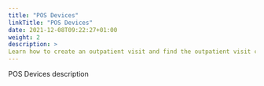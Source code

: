 ```yaml
---
title: "POS Devices"
linkTitle: "POS Devices"
date: 2021-12-08T09:22:27+01:00
weight: 2
description: >
Learn how to create an outpatient visit and find the outpatient visit created previously
---
```


POS Devices description
